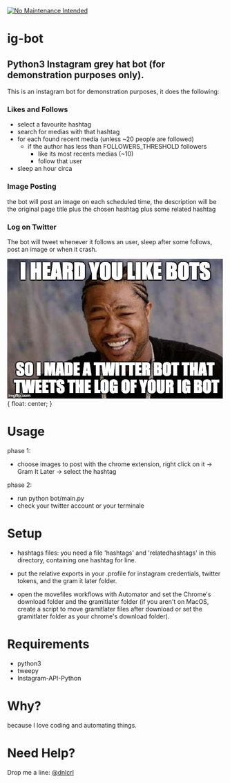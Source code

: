 [![No Maintenance Intended](http://unmaintained.tech/badge.svg)](http://unmaintained.tech/)

# ig-bot 

## Python3 Instagram grey hat bot (for demonstration purposes only).

This is an instagram bot for demonstration purposes, it does the following:

### Likes and Follows

- select a favourite hashtag
- search for medias with that hashtag
- for each found recent media (unless ~20 people are followed)
	- if the author has less than FOLLOWERS_THRESHOLD followers
		- like its most recents medias (~10)
		- follow that user
- sleep an hour circa

### Image Posting


the bot will post an image on each scheduled time, the description will be the original page title plus the chosen hashtag plus some related hashtag

### Log on Twitter

The bot will tweet whenever it follows an user, sleep after some follows, post an image or when it crash.

![I heard you like bots](doc/dawg.jpg){ float: center; }

# Usage

phase 1:

- choose images to post with the chrome extension, right click on it -> Gram It Later -> select the hashtag

phase 2:

- run python bot/main.py
- check your twitter account or your terminale

# Setup

- hashtags files: you need a file 'hashtags' and 'relatedhashtags' in this directory, containing one hashtag for line.

- put the relative exports in your .profile for instagram credentials, twitter tokens, and the gram it later folder.

- open the movefiles workflows with Automator and set the Chrome's download folder and the gramitlater folder (if you aren't on MacOS, create a script to move gramitlater files after download or set the gramitlater folder as your chrome's download folder).

# Requirements

- python3
- tweepy
- Instagram-API-Python

# Why?

because I love coding and automating things.

# Need Help?

Drop me a line: [@dnlcrl](http://twitter.com/dnlcrl)